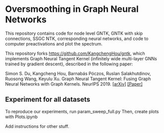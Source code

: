 # Oversmoothing in Graph Neural Networks

This repository contains code for node level GNTK, GNTK with skip connections, SSGC NTK, corresponding neural networks, and code to computer preactivations and plot the spectrum. 

This repository forks https://github.com/KangchengHou/gntk, which implements Graph Neural Tangent Kernel (infinitely wide multi-layer GNNs trained by gradient descent), described in the following paper:

Simon S. Du, Kangcheng Hou, Barnabás Póczos, Ruslan Salakhutdinov, Ruosong Wang, Keyulu Xu. Graph Neural Tangent Kernel: Fusing Graph Neural Networks with Graph Kernels. NeurIPS 2019. [[arXiv]](https://arxiv.org/abs/1905.13192) [[Paper]](https://papers.nips.cc/paper/8809-graph-neural-tangent-kernel-fusing-graph-neural-networks-with-graph-kernels)

## Experiment for all datasets
To reproduce our experiments, run param_sweep_full.py
Then, create plots with Plots.ipynb

Add instructions for other stuff.
